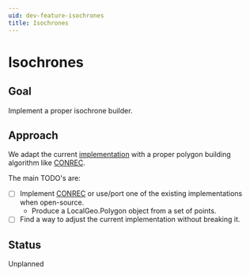 ```yaml
---
uid: dev-feature-isochrones
title: Isochrones
---
```


# Isochrones

## Goal

Implement a proper isochrone builder.

## Approach

We adapt the current [implementation](https://github.com/itinero/routing/tree/develop/src/Itinero/Algorithms/Networks/Analytics/Isochrones) with a proper polygon building algorithm like [CONREC](http://paulbourke.net/papers/conrec/).

The main TODO's are:
- [ ] Implement [CONREC](http://paulbourke.net/papers/conrec/) or use/port one of the existing implementations when open-source.
  - Produce a LocalGeo.Polygon object from a set of points.
- [ ] Find a way to adjust the current implementation without breaking it.

## Status

Unplanned